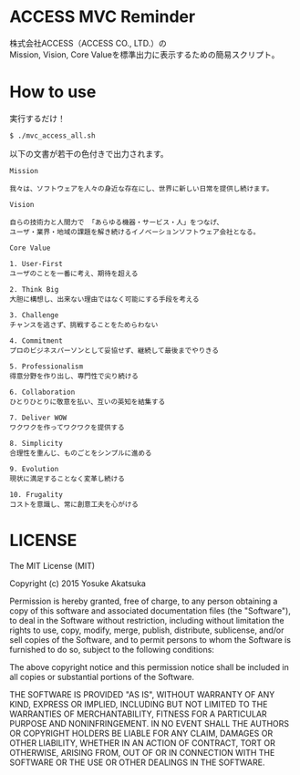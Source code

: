 # ACCESS MVC Reminder

株式会社ACCESS（ACCESS CO., LTD.）の  
Mission, Vision, Core Valueを標準出力に表示するための簡易スクリプト。

# How to use

実行するだけ！

`$ ./mvc_access_all.sh`

以下の文書が若干の色付きで出力されます。

```shell
Mission

我々は、ソフトウェアを人々の身近な存在にし、世界に新しい日常を提供し続けます。

Vision

自らの技術力と人間力で 「あらゆる機器・サービス・人」をつなげ、
ユーザ・業界・地域の課題を解き続けるイノベーションソフトウェア会社となる。

Core Value

1. User-First
ユーザのことを一番に考え、期待を超える

2. Think Big
大胆に構想し、出来ない理由ではなく可能にする手段を考える

3. Challenge
チャンスを逃さず、挑戦することをためらわない

4. Commitment
プロのビジネスパーソンとして妥協せず、継続して最後までやりきる

5. Professionalism
得意分野を作り出し、専門性で尖り続ける

6. Collaboration
ひとりひとりに敬意を払い、互いの英知を結集する

7. Deliver WOW
ワクワクを作ってワクワクを提供する

8. Simplicity
合理性を重んじ、ものごとをシンプルに進める

9. Evolution
現状に満足することなく変革し続ける

10. Frugality
コストを意識し、常に創意工夫を心がける
```

# LICENSE

The MIT License (MIT)

Copyright (c) 2015 Yosuke Akatsuka

Permission is hereby granted, free of charge, to any person obtaining a copy of this software and associated documentation files (the "Software"), to deal in the Software without restriction, including without limitation the rights to use, copy, modify, merge, publish, distribute, sublicense, and/or sell copies of the Software, and to permit persons to whom the Software is furnished to do so, subject to the following conditions:

The above copyright notice and this permission notice shall be included in all copies or substantial portions of the Software.

THE SOFTWARE IS PROVIDED "AS IS", WITHOUT WARRANTY OF ANY KIND, EXPRESS OR IMPLIED, INCLUDING BUT NOT LIMITED TO THE WARRANTIES OF MERCHANTABILITY, FITNESS FOR A PARTICULAR PURPOSE AND NONINFRINGEMENT. IN NO EVENT SHALL THE AUTHORS OR COPYRIGHT HOLDERS BE LIABLE FOR ANY CLAIM, DAMAGES OR OTHER LIABILITY, WHETHER IN AN ACTION OF CONTRACT, TORT OR OTHERWISE, ARISING FROM, OUT OF OR IN CONNECTION WITH THE SOFTWARE OR THE USE OR OTHER DEALINGS IN THE SOFTWARE.
